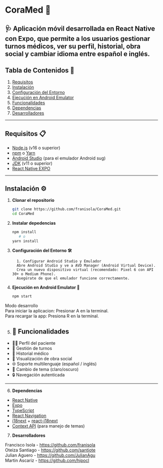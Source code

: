 # **CoraMed** 🚀  

🩺 Aplicación móvil desarrollada en **React Native** con **Expo**, que permite a los usuarios gestionar turnos médicos, ver su perfil, historial, obra social y cambiar idioma entre español e inglés.
---

## **Tabla de Contenidos** 📑  
1. [Requisitos](#requisitos-📋)  
2. [Instalación](#instalación-⚙️)  
3. [Configuración del Entorno](#configuración-del-entorno-🛠️)  
4. [Ejecución en Android Emulator](#ejecución-en-android-emulator-📱)  
5. [Funcionalidades](#funcionalidades)  
6. [Dependencias](#dependencias-📦)  
7. [Desarrolladores](#desarrolladores-🤝)  


---

## **Requisitos** 📋  
- [Node.js](https://nodejs.org/) (v16 o superior)  
- [npm](https://www.npmjs.com/) o [Yarn](https://yarnpkg.com/)  
- [Android Studio](https://developer.android.com/studio) (para el emulador Android sug)  
- [JDK](https://www.oracle.com/java/technologies/javase-downloads.html) (v11 o superior)  
- [React Native EXPO](https://docs.expo.dev/get-started/set-up-your-environment/)  

---

## **Instalación** ⚙️  

1. **Clonar el repositorio**  
   ```bash
   git clone https://github.com/franisola/CoraMed.git
   cd CoraMed

2. **Instalar depedencias** 
   ```bash
   npm install
      # o
   yarn install
3. **Configuración del Entorno 🛠️** 

         1. Configurar Android Studio y Emulador
         Abre Android Studio y ve a AVD Manager (Android Virtual Device).
         Crea un nuevo dispositivo virtual (recomendado: Pixel 6 con API 30+ o Medium Phone).
         Asegúrate de que el emulador funcione correctamente.

4. **Ejecución en Android Emulator 📱**
   ```bash
   npm start


Modo desarrollo   
Para iniciar la aplicacion: Presionar A en la terminal.  
Para recargar la app: Presiona R en la terminal.

5. ## 📱 Funcionalidades

- 🧑‍⚕️ Perfil del paciente
- 📅 Gestión de turnos
- 🧾 Historial médico
- 🏥 Visualización de obra social
- 🌐 Soporte multilenguaje (español / inglés)
- 🌙 Cambio de tema (claro/oscuro)
- 🔒 Navegación autenticada

---
6. **Dependencias**  
- [React Native](https://reactnative.dev/)
- [Expo](https://expo.dev/)
- [TypeScript](https://www.typescriptlang.org/)
- [React Navigation](https://reactnavigation.org/)
- [i18next](https://www.i18next.com/) + [react-i18next](https://react.i18next.com/)
- [Context API](https://reactjs.org/docs/context.html) (para manejo de temas)


7. **Desarrolladores**

Francisco Isola - https://github.com/franisola  
Oteiza Santiago - https://github.com/santiote  
Julian Aguero - https://github.com/JulianAgu  
Martin Ascariz - https://github.com/hipocl


